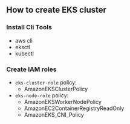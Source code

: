 ## How to create EKS cluster

### Install Cli Tools
* aws cli
* eksctl
* kubectl

### Create IAM roles
* `eks-cluster-role`
  policy:
  * AmazonEKSClusterPolicy
* `eks-node-role`
  policy:
  * AmazonEKSWorkerNodePolicy
  * AmazonEC2ContainerRegistryReadOnly
  * AmazonEKS_CNI_Policy
